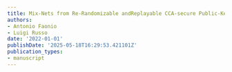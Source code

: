 ```yaml
---
title: Mix-Nets from Re-Randomizable andReplayable CCA-secure Public-Key Encryption
authors:
- Antonio Faonio
- Luigi Russo
date: '2022-01-01'
publishDate: '2025-05-18T16:29:53.421101Z'
publication_types:
- manuscript
---
```

